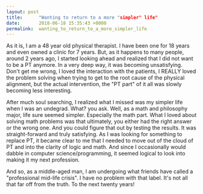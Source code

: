 ```yaml
---
layout: post
title:      "Wanting to return to a more "simpler" life"
date:       2018-06-18 15:35:43 +0000
permalink:  wanting_to_return_to_a_more_simpler_life
---
```



As it is, I am a 48 year old physical therapist.  I have been one for 18 years and even owned a clinic for 7 years.  But, as it happens to many people, around 2 years ago, I started looking ahead and realized that I did not want to be a PT anymore.  In a very deep way, it was becoming unsatisfying.  Don't get me wrong, I loved the interaction with the patients, I REALLY loved the problem solving when trying to get to the root cause of the physical alignment, but the actual intervention, the "PT part" of it all was slowly becoming less interesting.

After much soul searching, I realized what I missed was my simpler life when I was an undegrad.  What? you ask.  Well, as a math and philosophy major, life sure seemed simpler.  Especially the math part.  What I loved about solving math problems was that ultimately, you either had the right answer or the wrong one.  And you could figure that out by testing the results.  It was straight-forward and truly satisfying.  As I was looking for something to replace PT, it became clear to me that I needed to move out of the cloud of PT and into the clarity of logic and math.  And since I occasionally would dabble in computer science/programming, it seemed logical to look into making it my next profession.  

And so, as a middle-aged man, I am undergoing what friends have called a "professional mid-life crisis".  I have no problem with that label.  It's not all that far off from the truth.   To the next twenty years!


